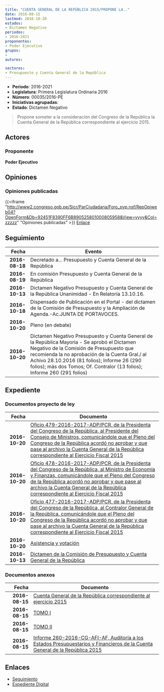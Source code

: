 ```yaml
---
title: "CUENTA GENERAL DE LA REPÚBLICA 2015/PROPONE LA.."
date: 2016-08-15
lastmod: 2016-10-20
estados:
- Dictamen Negativo
periodos:
- 2016-2021
proponentes:
- Poder Ejecutivo
grupos:
- 
autores:

sectores:
- Presupuesto y Cuenta General de la República
---
```

- **Periodo**: 2016-2021
- **Legislatura**: Primera Legislatura Ordinaria 2016
- **Número**: 00035/2016-PE
- **Iniciativas agrupadas**: 
- **Estado**: Dictamen Negativo

> Propone someter a la consideración del Congreso de la República la Cuenta General de la República correspondiente al ejercicio 2015.


## Actores

### Proponente

**Poder Ejecutivo**

## Opiniones

### Opiniones publicadas

{{<iframe "http://www2.congreso.gob.pe/Sicr/ParCiudadana/Foro_pvp.nsf/RepOpiweb04?OpenForm&Db=92451F8390FF6B890525801000805958&View=yyyy&Col=zzzzz" "Opiniones publicadas" >}}
[Enlace](http://www2.congreso.gob.pe/Sicr/ParCiudadana/Foro_pvp.nsf/RepOpiweb04?OpenForm&Db=92451F8390FF6B890525801000805958&View=yyyy&Col=zzzzz)


## Seguimiento

| Fecha | Evento |
|------:|--------|
| **2016-08-18** | Decretado a... Presupuesto y Cuenta General de la República |
| **2016-08-19** | En comisión Presupuesto y Cuenta General de la República |
| **2016-10-13** | Dictamen Negativo Presupuesto y Cuenta General de la República Unanimidad - En Relatoría 13.10.16. |
| **2016-10-18** | Dispensado de Publicación en el Portal - del dictamen de la Comisión de Presupuesto y la Ampliación de Agenda.-Ac.JUNTA DE PORTAVOCES. |
| **2016-10-20** | Pleno (en debate) |
| **2016-10-20** | Dictamen Negativo Presupuesto y Cuenta General de la República Mayoria - Se aprobó el Dictamen Negativo de la Comisión de Presupuesto que recomienda la no aprobación de la Cuenta Gral./ al Achivo 28.10.2016 (81 folios); Informe 26 (290 folios); más dos Tomos; Of. Contralor (13 folios); Informe 260 (291 folios) |

## Expediente

### Documentos proyecto de ley

| Fecha | Documento |
|------:|-----------|
| **2016-10-20** | [Oficio 479-2016-2017-ADP/PCR, de la Presidenta del Congreso de la República, al Presidente del Consejo de Ministros, comunicándole que el Pleno del Congreso de la República acordó no aprobar y que pase al archivo la Cuenta General de la República correspondiente al Ejercicio Fiscal 2015](http://www.leyes.congreso.gob.pe/Documentos/2016_2021/Oficios/Presidencia_del_Congreso/OFICIO-479-2016-2017-ADP-PCR.pdf) |
| **2016-10-20** | [Oficio 478-2016-2017-ADP/PCR, de la Presidenta del Congreso de la República, al Ministro de Economía y Finanzas, comunicándole que el Pleno del Congreso de la República acordó no aprobar y que pase al archivo la Cuenta General de la República correspondiente al Ejercicio Fiscal 2015](http://www.leyes.congreso.gob.pe/Documentos/2016_2021/Oficios/Presidencia_del_Congreso/OFICIO-478-2016-2017-ADP-PCR.pdf) |
| **2016-10-20** | [Oficio 477-2016-2017-ADP/PCR, de la Presidenta del Congreso de la República, al Contralor General de la República, comunicándole que el Pleno del Congreso de la República acordó no aprobar y que pase al archivo la Cuenta General de la República correspondiente al Ejercicio Fiscal 2015](http://www.leyes.congreso.gob.pe/Documentos/2016_2021/Oficios/Presidencia_del_Congreso/OFICIO-477-2016-2017-ADP-PCR.pdf) |
| **2016-10-20** | [Asistencia y votación](http://www.leyes.congreso.gob.pe/Documentos/2016_2021/Asistencia_y_Votacion/Proyectos_de_Ley/AV0003520161020.pdf) |
| **2016-10-13** | [Dictamen de la Comisión de Presupuesto y Cuenta General de la República](http://www.leyes.congreso.gob.pe/Documentos/2016_2021/Dictamenes/Proyectos_de_Ley/00035DC17MAY20161013.pdf) |

### Documentos anexos

| Fecha | Documento |
|------:|-----------|
| **2016-08-15** | [Cuenta General de la República correspondiente al ejercicio 2015](http://www.leyes.congreso.gob.pe/Documentos/2016_2021/Proyectos_de_Ley_y_de_Resoluciones_Legislativas/PL00035_20160815.pdf) |
| **2016-08-15** | [TOMO I](http://www.leyes.congreso.gob.pe/Documentos/2016_2021/Proyectos_de_Ley_y_de_Resoluciones_Legislativas/Anexos/TOMO%20I.pdf) |
| **2016-08-15** | [TOMO II](http://www.leyes.congreso.gob.pe/Documentos/2016_2021/Proyectos_de_Ley_y_de_Resoluciones_Legislativas/Anexos/TOMO%20II.pdf) |
| **2016-08-15** | [Informe 260-2016-CG-AFI-AF, Auditoría a los Estados Presupuestarios y Financieros de la Cuenta General de la República 2015](http://www.leyes.congreso.gob.pe/Documentos/2016_2021/Proyectos_de_Ley_y_de_Resoluciones_Legislativas/Anexos/INF-260-2016-CG-AFI-AF.pdf) |

## Enlaces

- [Seguimiento](http://www2.congreso.gob.pe/Sicr/TraDocEstProc/CLProLey2016.nsf/f7fff46988ca05b1052578e100829cc7/2c1c534948ac71460525801100089fc9?OpenDocument)
- [Expediente Digital](http://www2.congreso.gob.pe/Sicr/TraDocEstProc/CLProLey2016.nsf/f7fff46988ca05b1052578e100829cc7/2c1c534948ac71460525801100089fc9?OpenDocument&Click=05257FB7005EB655.eb71d0cf91d8294e05256cdf006b5706/$Body/0.1C6C)

